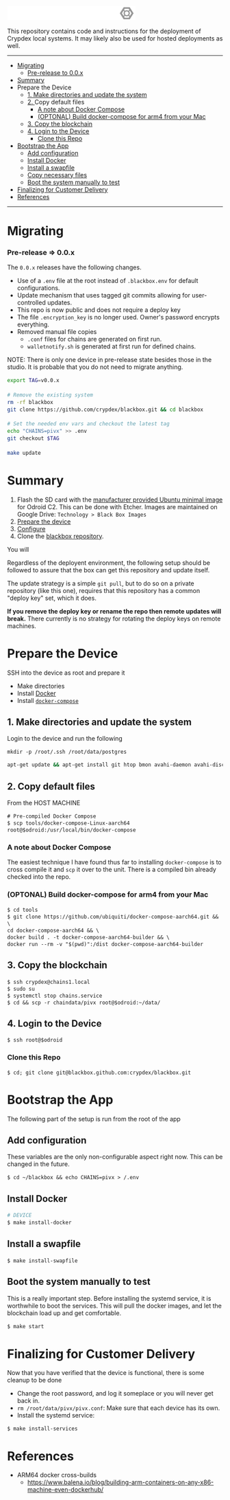 <img src="https://raw.githubusercontent.com/crypdex/blackbox/master/resources/images/logo.png" width=300>

This repository contains code and instructions for the deployment of Crypdex local systems. It may likely also be used for hosted deployments as well.

<hr />
<!-- START doctoc generated TOC please keep comment here to allow auto update -->
<!-- DON'T EDIT THIS SECTION, INSTEAD RE-RUN doctoc TO UPDATE -->


- [Migrating](#migrating)
    - [Pre-release to 0.0.x](#pre-release-to-00x)
- [Summary](#summary)
- [<a name="prepare"></a>Prepare the Device](#a-nameprepareaprepare-the-device)
  - [1. Make directories and update the system](#1-make-directories-and-update-the-system)
  - [2. <a name="configure-ssh"></a>Copy default files](#2-a-nameconfigure-sshacopy-default-files)
    - [A note about Docker Compose](#a-note-about-docker-compose)
    - [(OPTONAL) Build docker-compose for arm4 from your Mac](#optonal-build-docker-compose-for-arm4-from-your-mac)
  - [3. Copy the blockchain](#3-copy-the-blockchain)
  - [4. Login to the Device](#4-login-to-the-device)
    - [Clone this Repo](#clone-this-repo)
- [Bootstrap the App](#bootstrap-the-app)
  - [Add configuration](#add-configuration)
  - [Install Docker](#install-docker)
  - [Install a swapfile](#install-a-swapfile)
  - [Copy necessary files](#copy-necessary-files)
  - [Boot the system manually to test](#boot-the-system-manually-to-test)
- [Finalizing for Customer Delivery](#finalizing-for-customer-delivery)
- [References](#references)

<!-- END doctoc generated TOC please keep comment here to allow auto update -->

<hr />

# Migrating

### Pre-release => 0.0.x

The `0.0.x` releases have the following changes.
- Use of a `.env` file at the root instead of `.blackbox.env` for default configurations.
- Update mechanism that uses tagged git commits allowing for user-controlled updates.
- This repo is now public and does not require a deploy key  
- The file `.encryption_key` is no longer used. Owner's password encrypts everything.
- Removed manual file copies
    - `.conf` files for chains are generated on first run.
    - `walletnotify.sh` is generated at first run for defined chains.

NOTE: There is only one device in pre-release state besides those in the studio. It is probable that you do not need to migrate anything.

```bash
export TAG=v0.0.x

# Remove the existing system
rm -rf blackbox
git clone https://github.com/crypdex/blackbox.git && cd blackbox

# Set the needed env vars and checkout the latest tag
echo "CHAINS=pivx" >> .env 
git checkout $TAG

make update
```


# Summary

1. Flash the SD card with the [manufacturer provided Ubuntu minimal image](https://wiki.odroid.com/odroid-c2/os_images/ubuntu/v3.0) for Odroid C2. This can be done with Etcher. Images are maintained on Google Drive: `Technology > Black Box Images`
1. [Prepare the device](#prepare)
1. [Configure](#configure-ssh)
1. Clone the [blackbox repository](https://github.com/crypdex/blackbox).

You will

Regardless of the deployent environment, the following setup should be followed to assure that the box can get this repository and update itself.

The update strategy is a simple `git pull`, but to do so on a private repository (like this one), requires that this repository has a common "deploy key" set, which it does.

**If you remove the deploy key or rename the repo then remote updates will break.** There currently is no strategy for rotating the deploy keys on remote machines.

# <a name="prepare"></a>Prepare the Device

SSH into the device as root and prepare it

- Make directories
- Install [Docker](https://docs.docker.com/install/linux/docker-ce/ubuntu/)
- Install [`docker-compose`](https://github.com/ubiquiti/docker-compose-aarch64)

## 1. Make directories and update the system

Login to the device and run the following

```
mkdir -p /root/.ssh /root/data/postgres
```

```bash
apt-get update && apt-get install git htop bmon avahi-daemon avahi-discover avahi-utils libnss-mdns mdns-scan -y && apt-get upgrade -y && reboot
```

## 2. <a name="configure-ssh"></a>Copy default files

From the HOST MACHINE

```shell
# Pre-compiled Docker Compose
$ scp tools/docker-compose-Linux-aarch64 root@$odroid:/usr/local/bin/docker-compose
```

### A note about Docker Compose

The easiest technique I have found thus far to installing `docker-compose` is to cross compile it and `scp` it over to the unit. There is a compiled bin already checked into the repo.

### (OPTONAL) Build docker-compose for arm4 from your Mac

```shell
$ cd tools
$ git clone https://github.com/ubiquiti/docker-compose-aarch64.git && \
cd docker-compose-aarch64 && \
docker build . -t docker-compose-aarch64-builder && \
docker run --rm -v "$(pwd)":/dist docker-compose-aarch64-builder
```

## 3. Copy the blockchain

```shell
$ ssh crypdex@chains1.local
$ sudo su
$ systemctl stop chains.service
$ cd && scp -r chaindata/pivx root@$odroid:~/data/
```

## 4. Login to the Device

```shell
$ ssh root@$odroid
```


### Clone this Repo

```shell
$ cd; git clone git@blackbox.github.com:crypdex/blackbox.git
```

# Bootstrap the App

The following part of the setup is run from the root of the app

## Add configuration

These variables are the only non-configurable aspect right now. This can be changed in the future.

```
$ cd ~/blackbox && echo CHAINS=pivx > /.env
```

## Install Docker

```bash
# DEVICE
$ make install-docker
```

## Install a swapfile

```
$ make install-swapfile
```

## Boot the system manually to test

This is a really important step. Before installing the systemd service, it is worthwhile to boot the services. This will pull the docker images, and let the blockchain load up and get comfortable.

```bash
$ make start
```

# Finalizing for Customer Delivery

Now that you have verified that the device is functional, there is some cleanup to be done

- Change the root password, and log it someplace or you will never get back in.
- `rm /root/data/pivx/pivx.conf`: Make sure that each device has its own.
- Install the systemd service:

```
$ make install-services
```

# References

- ARM64 docker cross-builds
  - https://www.balena.io/blog/building-arm-containers-on-any-x86-machine-even-dockerhub/
